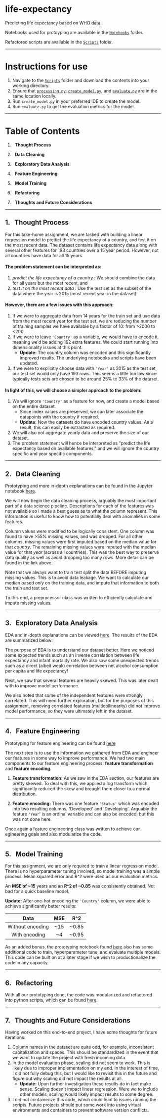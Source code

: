# life-expectancy
Predicting life expectancy based on [WHO data](https://www.kaggle.com/datasets/kumarajarshi/life-expectancy-who).

Notebooks used for protoyping are available in the [`Notebooks`](https://github.com/s-mushnoori/life-expectancy/tree/main/Notebooks) folder.

Refactored scripts are available in the [`Scripts`](https://github.com/s-mushnoori/life-expectancy/tree/main/Scripts) folder. 

---

# Instructions for use

1. Navigate to the [`Scripts`](https://github.com/s-mushnoori/life-expectancy/tree/main/Scripts) folder and download the contents into your working directory. 
2. Ensure that [`processing.py`](https://github.com/s-mushnoori/life-expectancy/blob/main/Scripts/processing.py), [`create_model.py`](https://github.com/s-mushnoori/life-expectancy/blob/main/Scripts/create_model.py), and [`evaluate.py`](https://github.com/s-mushnoori/life-expectancy/blob/main/Scripts/evaluate.py) are in the same location locally.
3. Run `create_model.py` in your preferred IDE to create the model.
4. Run `evaluate.py` to get the evaluation metrics for the model. 

---

# Table of Contents
1. &nbsp; **Thought Process**

2. &nbsp; **Data Cleaning**

3. &nbsp; **Exploratory Data Analysis**

4. &nbsp; **Feature Engineering**
  
5. &nbsp; **Model Training**

6. &nbsp; **Refactoring**

7. &nbsp; **Thoughts and Future Considerations**

---
## 1. &nbsp; Thought Process
For this take-home assignment, we are tasked with building a linear regression model to predict the life expectancy of a country, and test it on the most recent data. The dataset contains life expectancy data along with several other features for 193 countries over a 15 year period. However, not all countries have data for all 15 years. 

#### The problem statement can be interpreted as:
1. _predict the life expectancy of a country_ : We should combine the data for all years but the most recent, and
2. _test it on the most recent data_ : Use the test set as the subset of the data where the year is 2015 (most recent year in the dataset)

#### However, there are a few issues with this approach:
1. If we were to aggregate data from 14 years for the train set and use data from the most recent year for the test set, we are reducing the number of training samples we have available by  a factor of 10: from >2000 to <200.
2. If we were to leave `'Country'` as a variable, we would have to encode it, meaning we'd be adding 192 extra features. We could start running into dimensionality issues at this point. 
    - **Update:**    The country column was encoded and this significantly improved results. The underlying  notebooks and scripts have been updated.
3. If we were to explicitly choose data with `'Year'` as 2015 as the test set, our test set would only have 193 rows. This seems a little too low since typically tests sets are chosen to be around 25% to 33% of the dataset.

#### In light of this, we will choose a simpler approach to the problem:
1. We will ignore `'Country'` as a feature for now, and create a model based on the entire dataset. 
    - Since index values are preserved, we can later associate the datapoints with the country if required.
    - **Update:**    Now the datasets do have encoded country values. As a result, this can easily be extracted as required.
2. We will also not aggregate yearly data and preserve the size of our dataset. 
3. The problem statement will hence be interpreted as "predict the life expectancy based on available features," and we will ignore the country specific and year specific components. 


---
## 2. &nbsp; Data Cleaning
Prototyping and more in-depth explanations can be found in the Jupyter notebook [here](https://github.com/s-mushnoori/life-expectancy/blob/main/Notebooks/1_cleaning.ipynb).

We will now begin the data cleaning process, arguably the most important part of a data science pipeline. Descriptions for each of the features was not available so I made a best guess as to what the column represent. This information is useful to know how to potentially deal with anomalies in some features. 

Column values were modified to be logically consistent. One column was found to have >55% missing values, and was dropped. For all other columns, missing values were first imputed based on the median value for that _country_. The remaining missing values were imputed with the median value for that _year_ (across all countries). This was the best way to preserve data quality as well as avoid dropping too many rows. More detail can be found in the link above. 

Note that we always want to train test split the data BEFORE imputing missing values. This is to avoid data leakage. We want to calculate our median based _only_ on the training data, and impute that information to both the train and test set. 

To this end, a preprocessor class was written to efficiently calculate and impute missing values. 

---
## 3. &nbsp; Exploratory Data Analysis
EDA and in-depth explanations can be viewed [here](https://github.com/s-mushnoori/life-expectancy/blob/main/Notebooks/2_EDA.ipynb). The results of the EDA are summarized below:

The purpose of EDA is to understand our dataset better. Here we noticed some expected trends such as an inverse correlation between life expectancy and infant mortality rate. 
We also saw some unexpected trends such as a direct (albeit weak) correlation between net alcohol consumption per capita and life expectancy!

Next, we saw that several features are heavily skewed. This was later dealt with to improve model performance. 

We also noted that some of the independent features were strongly correlated. This will need further exploration, but for the purposes of this assignment, removing correlated features (multicollinearity) did not improve model performance, so they were ultimately left in the dataset. 

---
## 4. &nbsp; Feature Engineering
Prototyping for feature engineering can be found [here](https://github.com/s-mushnoori/life-expectancy/blob/main/Notebooks/3_feature_engineering.ipynb)

The next step is to use the information we gathered from EDA and engineer our features in some way to improve performance. We had two main components to our feature engineering process: **feature transformation** and **feature encoding**.

1. **Feature transformation:** As we saw in the EDA section, our features are pretty skewed. To deal with this, we applied a log transform which significantly reduced the skew and brought them closer to a normal distribution. 

2. **Feature encoding:** There was one feature `'Status'` which was encoded into two resulting columns, 'Developed' and 'Developing'. Arguably the feature `'Year`' is an ordinal variable and can also be encoded, but this was not done here. 

Once again a feature engineering class was written to achieve our egineering goals and also modularize the code. 

---
## 5. &nbsp; Model Training
For this assignment, we are only required to train a linear regression model. There is no hyperparameter tuning involved, so model training was a simple process. Mean squared error and R^2 were used as our evaluation metrics. 

An **MSE of ~15** years and an **R^2 of ~0.85** was consistently obtained. Not bad for a quick baseline model. 

**Update:**    After one-hot encoding the `'Country'` column, we were able to achieve significantly better results:

|Data|MSE|R^2|
|:--:|:--:|:--:|
|Without encoding|~15|~0.85| 
|With encoding|~4|~0.95|

As an added bonus, the prototyping notebook found [here](https://github.com/s-mushnoori/life-expectancy/blob/main/Notebooks/4_model_training.ipynb) also has some additional code to train, hyperparameter tune, and evaluate multiple models. This code can be built on at a later stage if we wish to productionalize the code in any capacity. 

---
## 6. &nbsp; Refactoring
With all our prototyping done, the code was modularized and refactored into python scripts, which can be found [here](https://github.com/s-mushnoori/life-expectancy/tree/main/Scripts). 

---
## 7. &nbsp; Thoughts and Future Considerations
Having worked on this end-to-end project, I have some thoughts for future iterations:

1. Column names in the dataset are quite odd, for example, inconsistent capitalization and spaces. This should be standardized in the event that we want to update the project with fresh incoming data. 
2. In the model evaluation phase, scaling did not seem to work. This is likely due to improper implementation on my end. In the interest of time, I did not fully debug this, but I would like to revisit this in the future and figure out why scaling did not impact the results at all. 
    - **Update:**    Upon further investigation these results do in fact make sense. Scaling doesn't impact linear regression. Were we to include other models, scaling would likely impact results to some degree. 
4. I did not containerize this code, which could lead to issues running the scripts. Future projects should put some work into using virtual environments and containers to prevent software version conflicts. 
